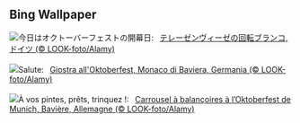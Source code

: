 ## Bing Wallpaper
![](https://www.bing.com/th?id=OHR.OktoberfestSwing_JA-JP7932270954_UHD.jpg&w=1000)今日はオクトーバーフェストの開幕日:&nbsp;&ensp;[テレーゼンヴィーゼの回転ブランコ, ドイツ (© LOOK-foto/Alamy)](https://www.bing.com/th?id=OHR.OktoberfestSwing_JA-JP7932270954_UHD.jpg)
<br><br/>
![](https://www.bing.com/th?id=OHR.OktoberfestSwing_IT-IT3600717607_UHD.jpg&w=1000)Salute:&nbsp;&ensp;[Giostra all'Oktoberfest, Monaco di Baviera, Germania (© LOOK-foto/Alamy)](https://www.bing.com/th?id=OHR.OktoberfestSwing_IT-IT3600717607_UHD.jpg)
<br><br/>
![](https://www.bing.com/th?id=OHR.OktoberfestSwing_FR-FR4212024061_UHD.jpg&w=1000)À vos pintes, prêts, trinquez !:&nbsp;&ensp;[Carrousel à balançoires à l’Oktoberfest de Munich, Bavière, Allemagne (© LOOK-foto/Alamy)](https://www.bing.com/th?id=OHR.OktoberfestSwing_FR-FR4212024061_UHD.jpg)
<br><br/>
